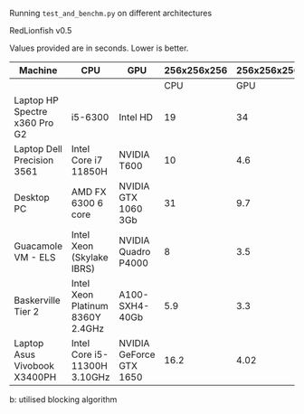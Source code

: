 Running `test_and_benchm.py` on different architectures

RedLionfish v0.5

Values provided are in seconds. Lower is better.

| Machine                       | CPU                              | GPU                 | 256x256x256 | 256x256x256 | 1024x1024x64   | 1024x1024x64    |
|-------------------------------|----------------------------------|---------------------|-------------|-------------|----------------|-----------------|
|                               |                                  |                     |     CPU     |     GPU     |      CPU       |      GPU        |
| Laptop HP Spectre x360 Pro G2 | i5-6300                          | Intel HD            |      19     |      34     |      116       |      292 b      |
| Laptop Dell Precision 3561    | Intel Core i7 11850H             | NVIDIA T600         |      10     |     4.6     |       47       |      30 b       |
| Desktop PC                    | AMD FX 6300 6 core               | NVIDIA GTX 1060 3Gb |      31     |     9.7     |      186       |      38.7 b     |
| Guacamole VM - ELS            | Intel Xeon (Skylake IBRS)        | NVIDIA Quadro P4000 |      8      |     3.5     |      38.6      |       9.5 b     |
| Baskerville Tier 2            | Intel Xeon Platinum 8360Y 2.4GHz | A100-SXH4-40Gb      |     5.9     |     3.3     |      26.2      |       5.6 b     |
| Laptop Asus Vivobook X3400PH  | Intel Core i5-11300H 3.10GHz     | NVIDIA GeForce GTX 1650 | 16.2    |     4.02    |      155       |      33.8 b     |

b: utilised blocking algorithm